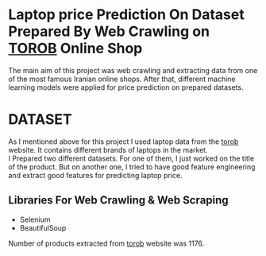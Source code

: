 # Laptop price Prediction On Dataset Prepared By Web Crawling on [TOROB](https://torob.com/) Online Shop

The main aim of this project was web crawling and extracting data from one of the most famous Iranian online shops. After that, different machine learning models were applied for price prediction on prepared datasets.

# DATASET

As I mentioned above for this project I used laptop data from the [torob](https://torob.com/) website. It contains different brands of laptops in the market.
<br>I Prepared two different datasets. For one of them, I just worked on the title of the product.
But on another one, I tried to have good feature engineering and extract good features for predicting laptop price.

## Libraries For Web Crawling & Web Scraping

- Selenium
- BeautifulSoup

Number of products extracted from [torob](https://torob.com/) website was 1176.
